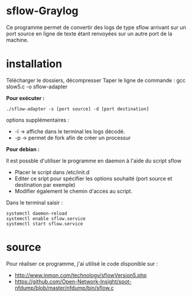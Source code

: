 # sflow-Graylog

Ce programme permet de convertir des logs de type sflow arrivant sur un port source en ligne de texte étant renvoyées sur un autre port de la machine.

# installation

Télécharger le dossiers, décompresser
Taper le ligne de commande :
	gcc slow5.c -o sflow-adapter

**Pour exécuter :**

	./sflow-adapter -s [port source] -d [port destination]
	
options supplémentaires :
* -l -> affiche dans le terminal les logs décodé.
* -p -> permet de fork afin de créer un processur

**Pour debian :**

Il est possble d'utiliser le programme en daemon à l'aide du script sflow
* Placer le script dans /etc/init.d
* Editer ce sript pour spécifier les options souhaité (port source et destination par exemple)
* Modifier également le chemin d'acces au script.

Dans le terminal saisir :
```
systemctl daemon-reload
systemctl enable sflow.service
systemctl start sflow.service
```
# source

Pour réaliser ce programme, j'ai utilisé le code disponible sur :
* http://www.inmon.com/technology/sflowVersion5.php
* https://github.com/Open-Network-Insight/spot-nfdump/blob/master/nfdump/bin/sflow.c

